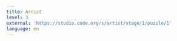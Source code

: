 ```yaml
---
title: Artist
level: 3
external: 'https://studio.code.org/s/artist/stage/1/puzzle/1'
language: en
---
```


